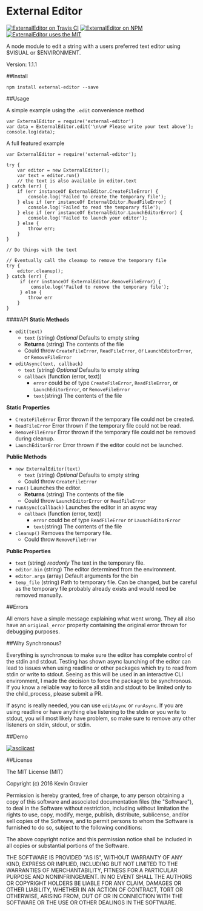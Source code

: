 # External Editor

[![ExternalEditor on Travis CI](https://img.shields.io/travis/mrkmg/node-external-editor.svg?style=flat-square)](https://travis-ci.org/mrkmg/node-external-editor/branches)
[![ExternalEditor on NPM](https://img.shields.io/npm/v/external-editor.svg?style=flat-square)](https://www.npmjs.com/package/external-editor)
[![ExternalEditor uses the MIT](https://img.shields.io/npm/l/external-editor.svg?style=flat-square)](https://opensource.org/licenses/MIT)


A node module to edit a string with a users preferred text editor using $VISUAL or $ENVIRONMENT.

Version: 1.1.1

##Install

`npm install external-editor --save`

##Usage

A simple example using the `.edit` convenience method

    var ExternalEditor = require('external-editor')
    var data = ExternalEditor.edit('\n\n# Please write your text above');
    console.log(data);

A full featured example

    var ExternalEditor = require('external-editor');
    
    try {
        var editor = new ExternalEditor();
        var text = editor.run()
        // the text is also available in editor.text
    } catch (err) {
        if (err instanceOf ExternalEditor.CreateFileError) {
            console.log('Failed to create the temporary file');
        } else if (err instanceOf ExternalEditor.ReadFileError) {
            console.log('Failed to read the temporary file');
        } else if (err instanceOf ExternalEditor.LaunchEditorError) {
            console.log('Failed to launch your editor');
        } else {
            throw err;
        }
    }
    
    // Do things with the text
    
    // Eventually call the cleanup to remove the temporary file
    try {
        editor.cleanup();   
    } catch (err) {
         if (err instanceOf ExternalEditor.RemoveFileError) {
             console.log('Failed to remove the temporary file');
         } else {
            throw err
        }
    }
    
    
####API
**Static Methods**
- `edit(text)`
    - `text` (string) *Optional* Defaults to empty string
    - **Returns** (string) The contents of the file
    - Could throw `CreateFileError`, `ReadFileError`, or `LaunchEditorError`, or `RemoveFileError`
- `editAsync(text, callback)`
    - `text` (string) *Optional* Defaults to empty string
    - `callback` (function (error, text))
        - `error` could be of type `CreateFileError`, `ReadFileError`, or `LaunchEditorError`, or `RemoveFileError`
        - `text`(string) The contents of the file     


**Static Properties**
- `CreateFileError` Error thrown if the temporary file could not be created. 
- `ReadFileError` Error thrown if the temporary file could not be read.
- `RemoveFileError` Error thrown if the temporary file could not be removed during cleanup.
- `LaunchEditorError` Error thrown if the editor could not be launched.

**Public Methods**
- `new ExternalEditor(text)`
    - `text` (string) *Optional* Defaults to empty string
    - Could throw `CreateFileError`
- `run()` Launches the editor.
    - **Returns** (string) The contents of the file
    - Could throw `LaunchEditorError` or `ReadFileError`
- `runAsync(callback)` Launches the editor in an async way
    - `callback` (function (error, text))
        - `error` could be of type `ReadFileError` or `LaunchEditorError`
        - `text`(string) The contents of the file
- `cleanup()`  Removes the temporary file.
    - Could throw `RemoveFileError`
    
**Public Properties**
- `text` (string) *readonly* The text in the temporary file.
- `editor.bin` (string) The editor determined from the environment.
- `editor.args` (array) Default arguments for the bin
- `temp_file` (string) Path to temporary file. Can be changed, but be careful as the temporary file probably already 
    exists and would need be removed manually.
    
##Errors

All errors have a simple message explaining what went wrong. They all also have an `original_error` property containing
the original error thrown for debugging purposes.
    
##Why Synchronous?
 
Everything is synchronous to make sure the editor has complete control of the stdin and stdout. Testing has shown 
async launching of the editor can lead to issues when using readline or other packages which try to read from stdin or 
write to stdout. Seeing as this will be used in an interactive CLI environment, I made the decision to force the package
to be synchronous. If you know a reliable way to force all stdin and stdout to be limited only to the child_process,
please submit a PR.

If async is really needed, you can use `editAsync` or `runAsync`. If you are using readline or have anything else
listening to the stdin or you write to stdout, you will most likely have problem, so make sure to remove any other 
listeners on stdin, stdout, or stdin.

##Demo

[![asciicast](https://asciinema.org/a/a1qh9lypbe65mj0ivfuoslz2s.png)](https://asciinema.org/a/a1qh9lypbe65mj0ivfuoslz2s)
    
##License

The MIT License (MIT)

Copyright (c) 2016 Kevin Gravier

Permission is hereby granted, free of charge, to any person obtaining a copy
of this software and associated documentation files (the "Software"), to deal
in the Software without restriction, including without limitation the rights
to use, copy, modify, merge, publish, distribute, sublicense, and/or sell
copies of the Software, and to permit persons to whom the Software is
furnished to do so, subject to the following conditions:

The above copyright notice and this permission notice shall be included in all
copies or substantial portions of the Software.

THE SOFTWARE IS PROVIDED "AS IS", WITHOUT WARRANTY OF ANY KIND, EXPRESS OR
IMPLIED, INCLUDING BUT NOT LIMITED TO THE WARRANTIES OF MERCHANTABILITY,
FITNESS FOR A PARTICULAR PURPOSE AND NONINFRINGEMENT. IN NO EVENT SHALL THE
AUTHORS OR COPYRIGHT HOLDERS BE LIABLE FOR ANY CLAIM, DAMAGES OR OTHER
LIABILITY, WHETHER IN AN ACTION OF CONTRACT, TORT OR OTHERWISE, ARISING FROM,
OUT OF OR IN CONNECTION WITH THE SOFTWARE OR THE USE OR OTHER DEALINGS IN THE
SOFTWARE.
